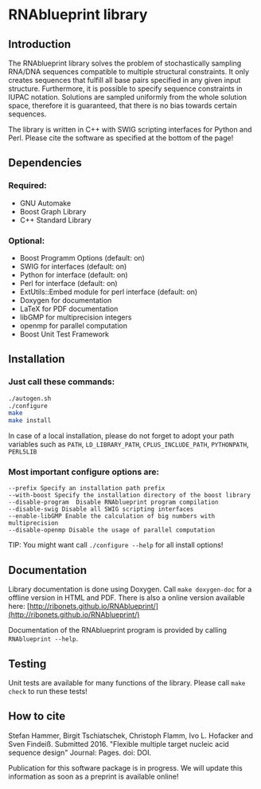 
# RNAblueprint library

## Introduction

The RNAblueprint library solves the problem of stochastically sampling RNA/DNA sequences
compatible to multiple structural constraints.
It only creates sequences that fulfill all base pairs specified in any given input structure.
Furthermore, it is possible to specify sequence constraints in IUPAC notation.
Solutions are sampled uniformly from the whole solution space, therefore it is guaranteed,
that there is no bias towards certain sequences.

The library is written in C++ with SWIG scripting interfaces for Python and Perl.
Please cite the software as specified at the bottom of the page!

## Dependencies

### Required:

 * GNU Automake
 * Boost Graph Library
 * C++ Standard Library

### Optional:

 * Boost Programm Options (default: on)
 * SWIG for interfaces (default: on)
 * Python for interface (default: on)
 * Perl for interface (default: on)
 * ExtUtils::Embed module for perl interface (default: on)
 * Doxygen for documentation
 * LaTeX for PDF documentation
 * libGMP for multiprecision integers
 * openmp for parallel computation
 * Boost Unit Test Framework

## Installation

### Just call these commands:

```bash
./autogen.sh
./configure
make
make install
```

In case of a local installation, please do not forget to adopt your path variables such as
`PATH`, `LD_LIBRARY_PATH`, `CPLUS_INCLUDE_PATH`, `PYTHONPATH`, `PERL5LIB`

### Most important configure options are:

    --prefix Specify an installation path prefix
    --with-boost Specify the installation directory of the boost library
    --disable-program  Disable RNAblueprint program compilation
    --disable-swig Disable all SWIG scripting interfaces
    --enable-libGMP Enable the calculation of big numbers with multiprecision
    --disable-openmp Disable the usage of parallel computation

TIP: You might want call `./configure --help` for all install options!

## Documentation

Library documentation is done using Doxygen. Call `make doxygen-doc` for a offline version in HTML and PDF.
There is also a online version available here: [http://ribonets.github.io/RNAblueprint/](http://ribonets.github.io/RNAblueprint/)

Documentation of the RNAblueprint program is provided by calling `RNAblueprint --help`.

## Testing

Unit tests are available for many functions of the library. Please call `make check` to run these tests!

## How to cite

Stefan Hammer, Birgit Tschiatschek, Christoph Flamm, Ivo L. Hofacker and Sven Findeiß. Submitted 2016. "Flexible multiple target nucleic acid sequence design" Journal: Pages. doi: DOI.

Publication for this software package is in progress.
We will update this information as soon as a preprint is available online!
